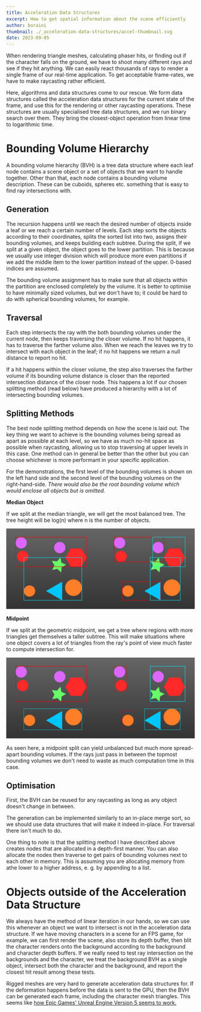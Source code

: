 ```yaml
---
title: Acceleration Data Structures
excerpt: How to get spatial information about the scene efficiently
author: boraini
thumbnail: ./_acceleration-data-structures/accel-thumbnail.svg
date: 2023-09-05
---
```


When rendering triangle meshes, calculating phaser hits, or finding out if the character falls on the ground,
we have to shoot many different rays and see if they hit anything. We can easily react thousands of rays to 
render a single frame of our real-time application. To get acceptable frame-rates, we have to make raycasting
rather efficient.

Here, algorithms and data structures come to our rescue. We form data structures called the acceleration data
structures for the current state of the frame, and use this for the rendering or other raycasting operations.
These structures are usually specialised tree data structures, and we run binary search over them. They bring
the closest-object operation from linear time to logarithmic time.

# Bounding Volume Hierarchy

A bounding volume hierarchy (BVH) is a tree data structure where each leaf node contains a scene object or a set of
objects that we want to handle together. Other than that, each node contains a bounding volume description.
These can be cuboids, spheres etc. something that is easy to find ray intersections with.

## Generation

The recursion happens until we reach the desired number of objects inside a leaf or we reach a certain number
of levels. Each step sorts the objects according to their coordinates, splits the sorted list into two, assigns
their bounding volumes, and keeps building each subtree. During the split, if we split at a given object, the 
object goes to the lower partition. This is because we usually use integer division which will produce more even 
partitions if we add the middle item to the lower partition instead of the upper. 0-based indices are assumed.

The bounding volume assignment has to make sure that all objects within the partition are enclosed completely 
by the volume. It is better to optimise to have minimally sized volumes, but we don't have to; it could be hard 
to do with spherical bounding volumes, for example.

## Traversal

Each step intersects the ray with the both bounding volumes under the current node, then keeps traversing the 
closer volume. If no hit happens, it has to traverse the farther volume also. When we reach the leaves we 
try to intersect with each object in the leaf; if no hit happens we return a null distance to report no hit. 

If a hit happens within the closer volume, the step also traverses the farther volume if its bounding volume 
distance is closer than the reported intersection distance of the closer node. This happens a lot if our chosen
splitting method (read below) have produced a hierarchy with a lot of intersecting bounding volumes.

## Splitting Methods

The best node splitting method depends on how the scene is laid out. The key thing we want to achieve is the
bounding volumes being spread as apart as possible at each level, so we have as much no-hit space as possible
when raycasting, allowing us to stop traversing at upper levels in this case. One method can in general be 
better than the other but you can choose whichever is more performant in your specific application.

For the demonstrations, the first level of the bounding volumes is shown on the left hand side and the second 
level of the bounding volumes on the right-hand-side. *There would also be the root bounding volume which would
enclose all objects but is omitted.*

**Median Object**

If we split at the median triangle, we will get the most balanced tree. The tree height will be log(n) where n
is the number of objects.

![Two-Level BVH Demonstration for Median Split](./_acceleration-data-structures/bvh-median.svg)

**Midpoint**

If we split at the geometric midpoint, we get a tree where regions with more triangles get themselves a taller 
subtree. This will make situations where one object covers a lot of triangles from the ray's point of view
much faster to compute intersection for.

![Two-Level BVH Demonstration for Midpoint Split](./_acceleration-data-structures/bvh-midpoint.svg)

As seen here, a midpoint split can yield unbalanced but much more spread-apart bounding volumes. If the rays
just pass in between the topmost bounding volumes we don't need to waste as much computation time in this case.

## Optimisation

First, the BVH can be reused for any raycasting as long as any object doesn't change in between.

The generation can be implemented similarly to an in-place merge sort, so we should use data structures that 
will make it indeed in-place. For traversal there isn't much to do.

One thing to note is that the splitting method I have described above creates nodes that are allocated in a
depth-first manner. You can also allocate the nodes then traverse to get pairs of bounding volumes next to each
other in memory. This is assuming you are allocating memory from athe lower to a higher address, e. g. by
appending to a list.

# Objects outside of the Acceleration Data Structure

We always have the method of linear iteration in our hands, so we can use this whenever an object we want to 
intersect is not in the acceleration data structure. If we have moving characters in a scene for an FPS game,
for example, we can first render the scene, also store its depth buffer, then blit the character renders onto
the background according to the background and character depth buffers. If we really need to test ray 
intersection on the backgrounds and the character, we treat the background BVH as a single object, intersect 
both the character and the background, and report the closest hit result among these tests.

Rigged meshes are very hard to generate acceleration data structures for. If the deformation happens before the
data is sent to the GPU, then the BVH can be generated each frame, including the character mesh triangles. This
seems like [how Epic Games' Unreal Engine Version 5 seems to work.](https://docs.unrealengine.com/5.0/en-US/ray-tracing-performance-guide-in-unreal-engine/#toplevelaccelerationstructurebuild)